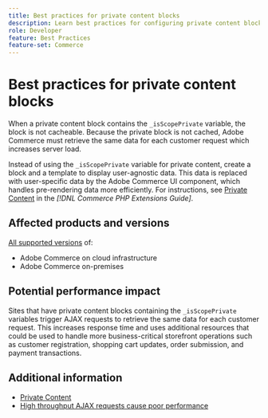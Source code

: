 ```yaml
---
title: Best practices for private content blocks
description: Learn best practices for configuring private content blocks to optimize storefront performance.
role: Developer
feature: Best Practices
feature-set: Commerce
---
```

# Best practices for private content blocks

When a private content block contains the `_isScopePrivate` variable, the block is not cacheable. Because the private block is not cached, Adobe Commerce must retrieve the same data for each customer request which increases server load.

Instead of using the `_isScopePrivate` variable for private content, create a block and a template to display user-agnostic data. This data is replaced with user-specific data by the Adobe Commerce UI component, which handles pre-rendering data more efficiently. For instructions, see [Private Content](https://developer.adobe.com/commerce/php/development/cache/page/private-content/) in the _[!DNL Commerce PHP Extensions Guide]_.

## Affected products and versions

[All supported versions](../../../release/versions.md) of:

- Adobe Commerce on cloud infrastructure
- Adobe Commerce on-premises

## Potential performance impact

Sites that have private content blocks containing the `_isScopePrivate` variables trigger AJAX requests to retrieve the same data for each customer request. This increases response time and uses additional resources that could be used to handle more business-critical storefront operations such as customer registration, shopping cart updates, order submission, and payment transactions.

## Additional information

- [Private Content](../../../performance/configuration.md#client-side-optimization-settings)
- [High throughput AJAX requests cause poor performance](https://experienceleague.adobe.com/docs/commerce-knowledge-base/kb/troubleshooting/miscellaneous/high-throughput-ajax-requests-cause-poor-performance.html)


